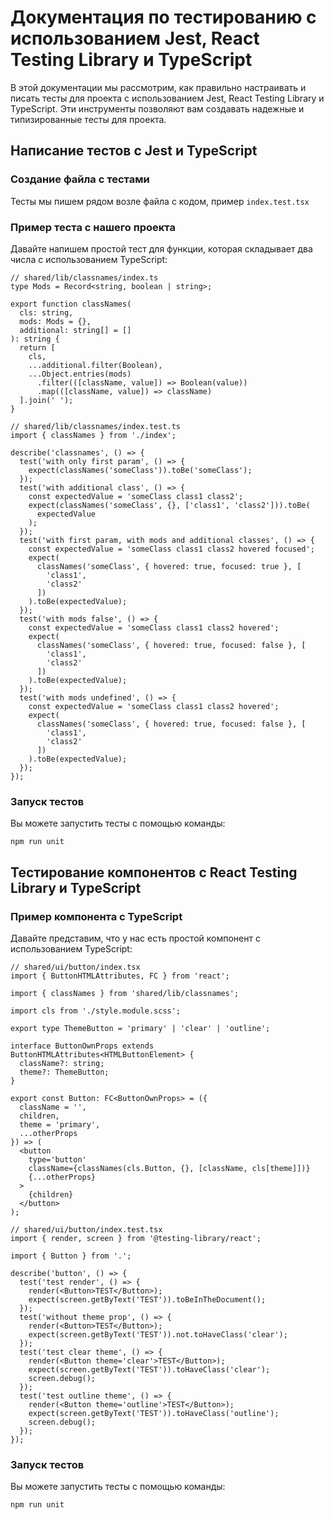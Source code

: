 # Документация по тестированию с использованием Jest, React Testing Library и TypeScript

В этой документации мы рассмотрим, как правильно настраивать и писать тесты для  проекта с использованием Jest, React Testing Library и TypeScript. Эти инструменты позволяют вам создавать надежные и типизированные тесты для проекта.

## Написание тестов с Jest и TypeScript
### Создание файла с тестами
Тесты мы пишем рядом возле файла с кодом, пример `index.test.tsx`

### Пример теста с нашего проекта
Давайте напишем простой тест для функции, которая складывает два числа с использованием TypeScript:

```
// shared/lib/classnames/index.ts
type Mods = Record<string, boolean | string>;

export function classNames(
  cls: string,
  mods: Mods = {},
  additional: string[] = []
): string {
  return [
    cls,
    ...additional.filter(Boolean),
    ...Object.entries(mods)
      .filter(([className, value]) => Boolean(value))
      .map(([className, value]) => className)
  ].join(' ');
}
```
```
// shared/lib/classnames/index.test.ts
import { classNames } from './index';

describe('classnames', () => {
  test('with only first param', () => {
    expect(classNames('someClass')).toBe('someClass');
  });
  test('with additional class', () => {
    const expectedValue = 'someClass class1 class2';
    expect(classNames('someClass', {}, ['class1', 'class2'])).toBe(
      expectedValue
    );
  });
  test('with first param, with mods and additional classes', () => {
    const expectedValue = 'someClass class1 class2 hovered focused';
    expect(
      classNames('someClass', { hovered: true, focused: true }, [
        'class1',
        'class2'
      ])
    ).toBe(expectedValue);
  });
  test('with mods false', () => {
    const expectedValue = 'someClass class1 class2 hovered';
    expect(
      classNames('someClass', { hovered: true, focused: false }, [
        'class1',
        'class2'
      ])
    ).toBe(expectedValue);
  });
  test('with mods undefined', () => {
    const expectedValue = 'someClass class1 class2 hovered';
    expect(
      classNames('someClass', { hovered: true, focused: false }, [
        'class1',
        'class2'
      ])
    ).toBe(expectedValue);
  });
});
```

### Запуск тестов
Вы можете запустить тесты с помощью команды:
```
npm run unit
```

## Тестирование компонентов с React Testing Library и TypeScript
### Пример компонента с TypeScript

Давайте представим, что у нас есть простой компонент с использованием TypeScript:
```
// shared/ui/button/index.tsx
import { ButtonHTMLAttributes, FC } from 'react';

import { classNames } from 'shared/lib/classnames';

import cls from './style.module.scss';

export type ThemeButton = 'primary' | 'clear' | 'outline';

interface ButtonOwnProps extends ButtonHTMLAttributes<HTMLButtonElement> {
  className?: string;
  theme?: ThemeButton;
}

export const Button: FC<ButtonOwnProps> = ({
  className = '',
  children,
  theme = 'primary',
  ...otherProps
}) => (
  <button
    type='button'
    className={classNames(cls.Button, {}, [className, cls[theme]])}
    {...otherProps}
  >
    {children}
  </button>
);
```
```
// shared/ui/button/index.test.tsx
import { render, screen } from '@testing-library/react';

import { Button } from '.';

describe('button', () => {
  test('test render', () => {
    render(<Button>TEST</Button>);
    expect(screen.getByText('TEST')).toBeInTheDocument();
  });
  test('without theme prop', () => {
    render(<Button>TEST</Button>);
    expect(screen.getByText('TEST')).not.toHaveClass('clear');
  });
  test('test clear theme', () => {
    render(<Button theme='clear'>TEST</Button>);
    expect(screen.getByText('TEST')).toHaveClass('clear');
    screen.debug();
  });
  test('test outline theme', () => {
    render(<Button theme='outline'>TEST</Button>);
    expect(screen.getByText('TEST')).toHaveClass('outline');
    screen.debug();
  });
});
```

### Запуск тестов
Вы можете запустить тесты с помощью команды:
```
npm run unit
```
